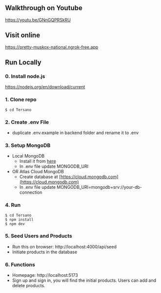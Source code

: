 ## Walkthrough on Youtube
https://youtu.be/GNnGQPRSkRU
## Visit online
https://pretty-muskox-national.ngrok-free.app

## Run Locally
### 0. Install node.js
https://nodejs.org/en/download/current

### 1. Clone repo

```
$ cd Tersano
```

### 2. Create .env File

- duplicate .env.example in backend folder and rename it to .env

### 3. Setup MongoDB

- Local MongoDB
  - Install it from [here](https://www.mongodb.com/try/download/community)
  - In .env file update MONGODB_URI
- OR Atlas Cloud MongoDB
  - Create database at [https://cloud.mongodb.com](https://cloud.mongodb.com)
  - In .env file update MONGODB_URI=mongodb+srv://your-db-connection

### 4. Run 

```
$ cd Tersano
$ npm install
$ npm dev
```


### 5. Seed Users and Products

- Run this on browser: http://localhost:4000/api/seed
- Initiate products in the database



### 6. Functions
- Homepage: http://localhost:5173
- Sign up and sign in, you will find the initial products. Users can add and delete products.

